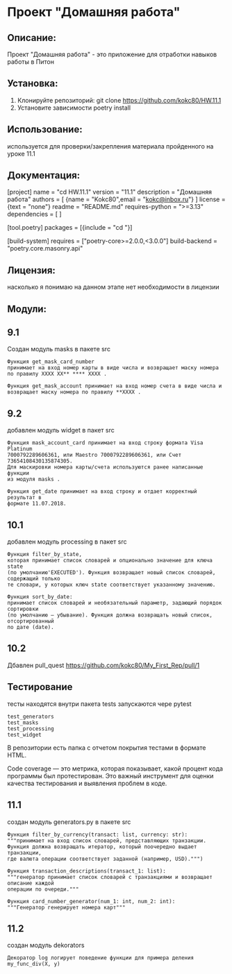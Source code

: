 # Проект "Домашняя работа"

## Описание:

Проект "Домашняя работа" - это приложение для отработки навыков работы в Питон

## Установка:

1. Клонируйте репозиторий:
git clone  https://github.com/kokc80/HW.11.1
2. Установите зависимости
poetry install


## Использование:
используется для проверки/закрепления материала пройденного на уроке 11.1 
## Документация:
[project]
name = "cd  HW.11.1"
version = "11.1"
description = "Домашняя работа"
authors = [
    {name = "Kokc80",email = "kokc@inbox.ru"}
]
license = {text = "none"}
readme = "README.md"
requires-python = ">=3.13"
dependencies = [
]

[tool.poetry]
packages = [{include = "cd "}]


[build-system]
requires = ["poetry-core>=2.0.0,<3.0.0"]
build-backend = "poetry.core.masonry.api"

## Лицензия:
насколько я понимаю на данном этапе нет необходимости в лицензии

## Модули:

## 9.1
Создан модуль masks в пакете src

    Функция get_mask_card_number 
    принимает на вход номер карты в виде числа и возвращает маску номера 
    по правилу XXXX XX** **** XXXX .
   
    Функция get_mask_account принимает на вход номер счета в виде числа и 
    возвращает маску номера по правилу **XXXX .

## 9.2
добавлен модуль widget в пакет src

    Функция mask_account_card принимает на вход строку формата Visa Platinum 
    7000792289606361, или Maestro 7000792289606361, или Счет 73654108430135874305. 
    Для маскировки номера карты/счета используются ранее написанные функции 
    из модуля masks .

    Функция get_date принимает на вход строку и отдает корректный результат в 
    формате 11.07.2018.

## 10.1
добавлен модуль processing в пакет src

    Функция filter_by_state, 
    которая принимает список словарей и опционально значение для ключа state 
    (по умолчанию'EXECUTED'). Функция возвращает новый список словарей, содержащий только 
    те словари, у которых ключ state соответствует указанному значению.

    Функция sort_by_date:
    принимает список словарей и необязательный параметр, задающий порядок сортировки 
    (по умолчанию — убывание). Функция должна возвращать новый список, отсортированный 
    по дате (date).

## 10.2
 
Дбавлен pull_quest https://github.com/kokc80/My_First_Rep/pull/1
    
## Тестирование

тесты находятся внутри пакета tests запускаются чере pytest

    test_generators
    test_masks
    test_processing
    test_widget

В репозитории есть папка с отчетом покрытия тестами в формате HTML.

Code coverage — это метрика, которая показывает, какой процент кода программы 
был протестирован. Это важный инструмент для оценки качества тестирования и 
выявления проблем в коде.

## 11.1

создан модуль generators.py в пакете src 
   
    Функция filter_by_currency(transact: list, currency: str):
    """принимает на вход список словарей, представляющих транзакции.
    Функция должна возвращать итератор, который поочередно выдает транзакции,
    где валюта операции соответствует заданной (например, USD).""")
   
    Функция transaction_descriptions(transact_1: list):
    """генератор принимает список словарей с транзакциями и возвращает описание каждой 
    операции по очереди."""
   
    Функция card_number_generator(num_1: int, num_2: int):
    """Генератор генерирует номера карт"""

## 11.2

создан модуль dekorators

    Декоратор log логирует поведение функции для примера деления my_func_div(X, y)
